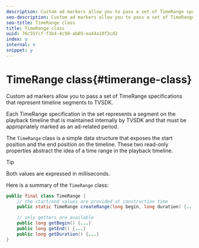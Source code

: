 ```yaml
---
description: Custom ad markers allow you to pass a set of TimeRange specifications that represent timeline segments to TVSDK.
seo-description: Custom ad markers allow you to pass a set of TimeRange specifications that represent timeline segments to TVSDK.
seo-title: TimeRange class
title: TimeRange class
uuid: 76c55fcf-f3b4-4c90-ab89-ea44a10f3cd2
index: y
internal: n
snippet: y
---
```


# TimeRange class{#timerange-class}

Custom ad markers allow you to pass a set of TimeRange specifications that represent timeline segments to TVSDK.

<a id="section_42EB6D62627A424ABA250E3246EFEFC3"></a>

Each TimeRange specification in the set represents a segment on the playback timeline that is maintained internally by TVSDK and that must be appropriately marked as an ad-related period.

The `TimeRange` class is a simple data structure that exposes the start position and the end position on the timeline. These two read-only properties abstract the idea of a time range in the playback timeline. 

>[!TIP]
>
>Both values are expressed in milliseconds.

Here is a summary of the `TimeRange` class: 

```java
public final class TimeRange {
    // the start/end values are provided at construction time
    public static TimeRange createRange(long begin, long duration) {...} 

    // only getters are available
    public long getBegin() {...} 
    public long getEnd() {...} 
    public long getDuration() {...}
}
```

